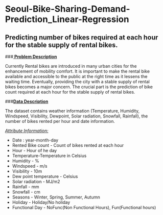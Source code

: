 # <b>Seoul-Bike-Sharing-Demand-Prediction_Linear-Regression
## Predicting number of bikes required at each hour for the stable supply of rental bikes.</b>

###<b><u> Problem Description </u></b>

Currently Rental bikes are introduced in many urban cities for the enhancement of mobility comfort. It is important to make the rental bike available and accessible to the public at the right time as it lessens the waiting time. Eventually, providing the city with a stable supply of rental bikes becomes a major concern. The crucial part is the prediction of bike count required at each hour for the stable supply of rental bikes.

###<b><u>Data Description</u></b>

The dataset contains weather information (Temperature, Humidity, Windspeed, Visibility, Dewpoint, Solar radiation, Snowfall, Rainfall), the number of bikes rented per hour and date information.

<i><u>Attribute Information:</u></i>
<ul>
<li>Date : year-month-day</li>
<li>Rented Bike count - Count of bikes rented at each hour</li>
<li>Hour - Hour of he day</li>
<li>Temperature-Temperature in Celsius</li>
<li>Humidity - %</li>
<li>Windspeed - m/s</li>
<li>Visibility - 10m</li>
<li>Dew point temperature - Celsius</li>
<li>Solar radiation - MJ/m2</li>
<li>Rainfall - mm</li>
<li>Snowfall - cm</li>
<li>Seasons - Winter, Spring, Summer, Autumn</li>
<li>Holiday - Holiday/No holiday</li>
<li>Functional Day - NoFunc(Non Functional Hours), Fun(Functional hours)</li>
</ul>

